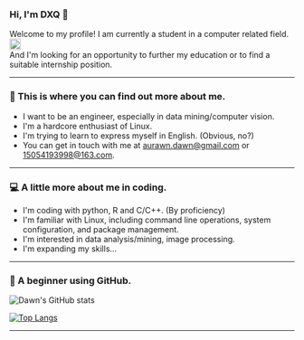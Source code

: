 ### Hi, I'm DXQ 👋  

Welcome to my profile! I am currently a student in a computer related field.<img src="https://media.giphy.com/media/fYSnHlufseco8Fh93Z/giphy.gif" width="20">   
And I'm looking for an opportunity to further my education or to find a suitable internship position.  

---  

### :thought_balloon: This is where you can find out more about me.   
- I want to be an engineer, especially in data mining/computer vision.  
- I'm a hardcore enthusiast of Linux.  
- I'm trying to learn to express myself in English. (Obvious, no?)  
- You can get in touch with me at aurawn.dawn@gmail.com or 15054193998@163.com.  

---  

### 💻 A little more about me in coding.  
- I'm coding with python, R and C/C++. (By proficiency)
- I'm familiar with Linux, including command line operations, system configuration, and package management.
- I'm interested in data analysis/mining, image processing.  
- I'm expanding my skills...  

---

### 📝 A beginner using GitHub.  

![Dawn's GitHub stats](https://github-readme-stats.vercel.app/api?username=aurawn01dawn&show_icons=true&theme=transparent)

[![Top Langs](https://github-readme-stats.vercel.app/api/top-langs/?username=aurawn01dawn&layout=compact)](https://github.com/anuraghazra/github-readme-stats)

---
